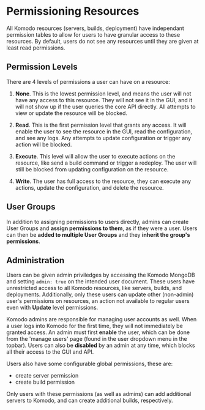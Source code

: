 # Permissioning Resources

All Komodo resources (servers, builds, deployment) have independant permission tables to allow for users to have granular access to these resources. By default, users do not see any resources until they are given at least read permissions.

## Permission Levels

There are 4 levels of permissions a user can have on a resource:

 1. **None**. This is the lowest permission level, and means the user will not have any access to this resource. They will not see it in the GUI, and it will not show up if the user queries the core API directly. All attempts to view or update the resource will be blocked.

 2. **Read**. This is the first permission level that grants any access. It will enable the user to see the resource in the GUI, read the configuration, and see any logs. Any attempts to update configuration or trigger any action will be blocked.

 3. **Execute**. This level will allow the user to execute actions on the resource, like send a build command or trigger a redeploy. The user will still be blocked from updating configuration on the resource.

 4. **Write**. The user has full access to the resource, they can execute any actions, update the configuration, and delete the resource.

## User Groups

In addition to assigning permissions to users directly, admins can create User Groups and **assign permissions to them**, as if they were a user.
Users can then be **added to multiple User Groups** and they **inherit the group's permissions**.

## Administration

Users can be given admin priviledges by accessing the Komodo MongoDB and setting ```admin: true``` on the intended user document. These users have unrestricted access to all Komodo resources, like servers, builds, and deployments. Additionally, only these users can update other (non-admin) user's permissions on resources, an action not available to regular users even with **Update** level permissions.

Komodo admins are responsible for managing user accounts as well. When a user logs into Komodo for the first time, they will not immediately be granted access. An admin must first **enable** the user, which can be done from the 'manage users' page (found in the user dropdown menu in the topbar). Users can also be **disabled** by an admin at any time, which blocks all their access to the GUI and API. 

Users also have some configurable global permissions, these are:

 - create server permission
 - create build permission

Only users with these permissions (as well as admins) can add additional servers to Komodo, and can create additional builds, respectively.